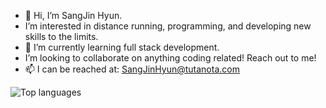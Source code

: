 - 👋 Hi, I’m SangJin Hyun.
- I’m interested in distance running, programming, and developing new skills to the limits.
- 🌱 I’m currently learning full stack development.
- I’m looking to collaborate on anything coding related! Reach out to me!
- 📫 I can be reached at: SangJinHyun@tutanota.com

![Top languages](https://github-readme-stats.vercel.app/api/top-langs/?username=SangJinHyun)

<!---
SangJinHyun/SangJinHyun is a ✨ special ✨ repository because its `README.md` (this file) appears on your GitHub profile.
You can click the Preview link to take a look at your changes.
--->
